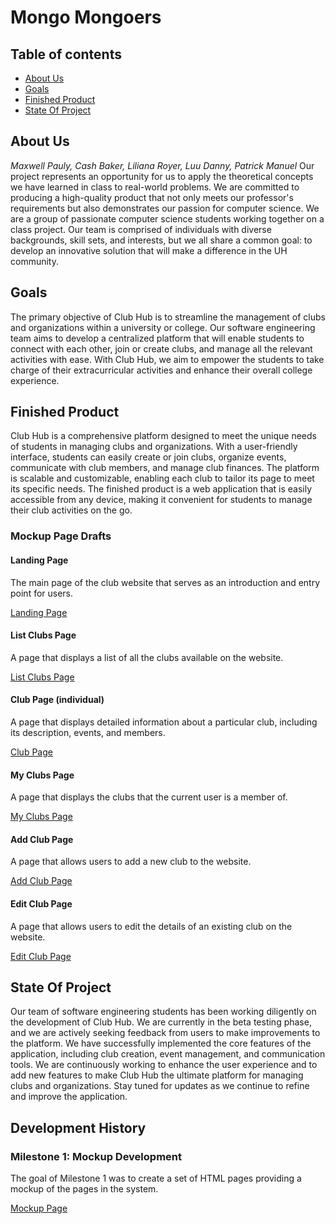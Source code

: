 # Mongo Mongoers

## Table of contents

* [About Us](#about-us)
* [Goals](#goals)
* [Finished Product](#finished-product)
* [State Of Project](#state-of-project)

## About Us
*Maxwell Pauly, Cash Baker, Liliana Royer, Luu Danny, Patrick Manuel*
Our project represents an opportunity for us to apply the theoretical concepts we have learned in class to real-world problems. We are committed to producing a high-quality product that not only meets our professor's requirements but also demonstrates our passion for computer science. We are a group of passionate computer science students working together on a class project. Our team is comprised of individuals with diverse backgrounds, skill sets, and interests, but we all share a common goal: to develop an innovative solution that will make a difference in the UH community.

## Goals
The primary objective of Club Hub is to streamline the management of clubs and organizations within a university or college. Our software engineering team aims to develop a centralized platform that will enable students to connect with each other, join or create clubs, and manage all the relevant activities with ease. With Club Hub, we aim to empower the students to take charge of their extracurricular activities and enhance their overall college experience.

## Finished Product
Club Hub is a comprehensive platform designed to meet the unique needs of students in managing clubs and organizations. With a user-friendly interface, students can easily create or join clubs, organize events, communicate with club members, and manage club finances. The platform is scalable and customizable, enabling each club to tailor its page to meet its specific needs. The finished product is a web application that is easily accessible from any device, making it convenient for students to manage their club activities on the go.

### Mockup Page Drafts

#### Landing Page

The main page of the club website that serves as an introduction and entry point for users.

[Landing Page](images/landingPage.png)

#### List Clubs Page

A page that displays a list of all the clubs available on the website.

[List Clubs Page](images/listClubsPage.png)

#### Club Page (individual)

A page that displays detailed information about a particular club, including its description, events, and members.

[Club Page](images/clubPage.png)

#### My Clubs Page

A page that displays the clubs that the current user is a member of.

[My Clubs Page](images/myClubsPage.png)

#### Add Club Page

A page that allows users to add a new club to the website.

[Add Club Page](images/addClubPage.png)

#### Edit Club Page

A page that allows users to edit the details of an existing club on the website.

[Edit Club Page](images/editClubPage.png)

## State Of Project
Our team of software engineering students has been working diligently on the development of Club Hub. We are currently in the beta testing phase, and we are actively seeking feedback from users to make improvements to the platform. We have successfully implemented the core features of the application, including club creation, event management, and communication tools. We are continuously working to enhance the user experience and to add new features to make Club Hub the ultimate platform for managing clubs and organizations. Stay tuned for updates as we continue to refine and improve the application.

## Development History

### Milestone 1: Mockup Development

The goal of Milestone 1 was to create a set of HTML pages providing a mockup of the pages in the system.

[Mockup Page](images/m1Mockup.png)
